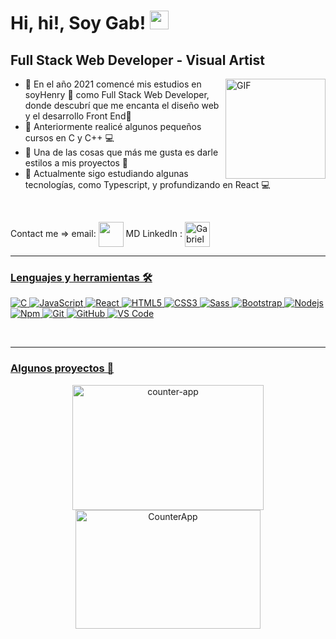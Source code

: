 # Hi, hi!, Soy Gab! <img width="30px" src="https://media.tenor.com/images/3b388fe03da271d2674faf85eb7c3fcd/tenor.gif" /> 


## Full Stack Web Developer   -   Visual Artist

<img align="right" alt="GIF" height="160px" src="https://i0.wp.com/i.pinimg.com/originals/47/37/f3/4737f384e164cab17788950cca6a312c.gif" />

- 👾 En el año 2021 comencé mis estudios en soyHenry 🚀 como Full Stack Web Developer, donde descubrí que me encanta el diseño web y el desarrollo Front End💟
- 👾 Anteriormente realicé algunos pequeños cursos en C y C++ 💻
- 👾 Una de las cosas que más me gusta es darle estilos a mis proyectos 🎨
- 👾 Actualmente sigo estudiando algunas tecnologías, como Typescript, y profundizando en React 💻

<br />

Contact me =>   email: </a> <a href = "mailto: gab.f.lescano@gmail.com"><img align="center" src="https://image.flaticon.com/icons/png/512/2630/2630491.png" height="40" width="40" /></a>   MD LinkedIn : <a href="https://www.linkedin.com/in/gabriela-lescano/" target="blank"><img align="center" src="https://image.flaticon.com/icons/png/512/2630/2630674.png" alt="GabrielaLescano" height="40" width="40" />

---

### Lenguajes y herramientas 🛠 


![C](http://img.shields.io/badge/-C-A8B9CC?style=flat-square&logo=c&logoColor=ffffff)
![JavaScript](https://img.shields.io/badge/-JavaScript-%23F7DF1C?style=flat-square&logo=javascript&logoColor=000000&labelColor=%23F7DF1C&color=%23FFCE5A)
![React](https://img.shields.io/badge/-React-61DAFB?style=flat-square&logo=react&logoColor=ffffff)
![HTML5](https://img.shields.io/badge/-HTML5-%23E44D27?style=flat-square&logo=html5&logoColor=ffffff)
![CSS3](https://img.shields.io/badge/-CSS3-%231572B6?style=flat-square&logo=css3)
![Sass](https://img.shields.io/badge/-Sass-%23CC6699?style=flat-square&logo=sass&logoColor=ffffff)
![Bootstrap](https://img.shields.io/badge/-Bootstrap-563D7C?style=flat-square&logo=Bootstrap)
![Nodejs](https://img.shields.io/badge/-Nodejs-339933?style=flat-square&logo=Node.js&logoColor=ffffff)
![Npm](https://img.shields.io/badge/-npm-CB3837?style=flat-square&logo=npm)
![Git](https://img.shields.io/badge/-Git-%23F05032?style=flat-square&logo=git&logoColor=%23ffffff)
![GitHub](https://img.shields.io/badge/-GitHub-181717?style=flat-square&logo=github)
![VS Code](http://img.shields.io/badge/-VS%20Code-007ACC?style=flat-square&logo=visual-studio-code&logoColor=ffffff)


<br />

---
  
### Algunos proyectos 📝
<div align='center'>
<a href="https://github.com/GabrielaLescano/CounterApp"><img width="306" height="200" src="https://denvercoder1-github-readme-stats.vercel.app/api/pin/?username=GabrielaLescano&repo=CounterApp&theme=react&bg_color=1F222E&title_color=F85D7F&icon_color=F8D866&hide_border=true&show_icons=false" alt="counter-app"></a>
<a href="https://github.com/GabrielaLescano/CounterApp" target="_blank"><img width="296" height="190" alt="CounterApp" src="https://media.giphy.com/media/aNHsubPovWdsPqJ5if/giphy.gif" /></a>
</div>
<br />
